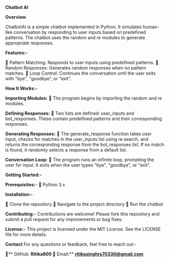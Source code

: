 **Chatbot AI**

**Overview**

ChatbotAI is a simple chatbot implemented in Python. It simulates human-like conversation by responding to user inputs based on predefined patterns. The chatbot uses the random and re modules to generate appropriate responses.

**Features:-**

 Pattern Matching: Responds to user inputs using predefined patterns.
 Random Responses: Generates random responses when no pattern matches.
 Loop Control: Continues the conversation until the user exits with "bye", "goodbye", or "exit".

**How It Works:-**

**Importing Modules:**
 The program begins by importing the random and re modules.

**Defining Responses:**
 Two lists are defined: user_inputs and bot_responses. These contain predefined patterns and their corresponding responses.

**Generating Responses:**
 The generate_response function takes user input, checks for matches in the user_inputs list using re.search, and returns the corresponding response from the bot_responses list. If no match is found, it randomly selects a response from a default list.

**Conversation Loop:**
 The program runs an infinite loop, prompting the user for input. It exits when the user types "bye", "goodbye", or "exit".

**Getting Started:-**

**Prerequisites:**-
 Python 3.x

**Installation:-**

 Clone the repository
 Navigate to the project directory
 Run the chatbot

**Contributing:-**
Contributions are welcome! Please fork this repository and submit a pull request for any improvements or bug fixes.

**License:-**
This project is licensed under the MIT License. See the LICENSE file for more details.

**Contact**
For any questions or feedback, feel free to reach out:-

** GitHub: **Ritika800
** Email:** **ritikasinghrs70330@gmail.com**


